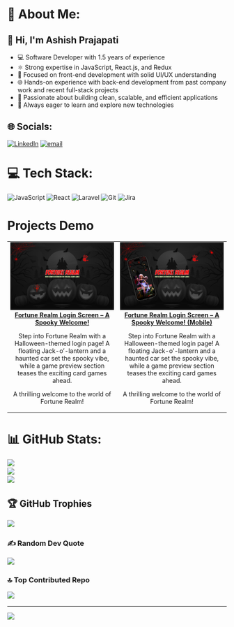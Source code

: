 # 💫 About Me:
## 👋 Hi, I'm Ashish Prajapati
* 💻 Software Developer with 1.5 years of experience
* ⚛️ Strong expertise in JavaScript, React.js, and Redux
* 🎯 Focused on front-end development with solid UI/UX understanding
* 🌐 Hands-on experience with back-end development from past company work and recent full-stack projects
* 🚀 Passionate about building clean, scalable, and efficient applications
* 🧠 Always eager to learn and explore new technologies


## 🌐 Socials:
[![LinkedIn](https://img.shields.io/badge/LinkedIn-%230077B5.svg?logo=linkedin&logoColor=white)](https://linkedin.com/in/ashish-classic) [![email](https://img.shields.io/badge/Email-D14836?logo=gmail&logoColor=white)](mailto:ashish_classic@proton.me) 

# 💻 Tech Stack:
![JavaScript](https://img.shields.io/badge/javascript-%23323330.svg?style=for-the-badge&logo=javascript&logoColor=%23F7DF1E) ![React](https://img.shields.io/badge/react-%2320232a.svg?style=for-the-badge&logo=react&logoColor=%2361DAFB) ![Laravel](https://img.shields.io/badge/laravel-%23FF2D20.svg?style=for-the-badge&logo=laravel&logoColor=white) ![Git](https://img.shields.io/badge/git-%23F05033.svg?style=for-the-badge&logo=git&logoColor=white) ![Jira](https://img.shields.io/badge/jira-%230A0FFF.svg?style=for-the-badge&logo=jira&logoColor=white) 

# Projects Demo
<table>
  <tr>
    <td align="center">
      <a href="https://vimeo.com/1070551148/a3cb2833d9?ts=0&share=copy">
        <img src="assets/fortune-realm-thumbnail.png" width="250px"/><br/>
        <strong>Fortune Realm Login Screen – A Spooky Welcome!</strong>
      </a>
      <p>
Step into Fortune Realm with a Halloween-themed login page! A floating Jack-o’-lantern and a haunted car set the spooky vibe, while a game preview section teases the exciting card games ahead.

A thrilling welcome to the world of Fortune Realm!</p>
    </td>
    <td align="center">
      <a href="https://vimeo.com/1072794834/2b79c4aee9?ts=0&share=copy">
        <img src="assets/mobile-fortune-realm-thumbnail.png" width="250px"/><br/>
        <strong>Fortune Realm Login Screen – A Spooky Welcome! (Mobile)</strong>
      </a>
      <p>Step into Fortune Realm with a Halloween-themed login page! A floating Jack-o’-lantern and a haunted car set the spooky vibe, while a game preview section teases the exciting card games ahead.

A thrilling welcome to the world of Fortune Realm!</p>
    </td>
  </tr>
</table>

# 📊 GitHub Stats:
![](https://github-readme-stats.vercel.app/api?username=ashish-web-developer&theme=dark&hide_border=false&include_all_commits=false&count_private=false)<br/>
![](https://nirzak-streak-stats.vercel.app/?user=ashish-web-developer&theme=dark&hide_border=false)<br/>
![](https://github-readme-stats.vercel.app/api/top-langs/?username=ashish-web-developer&theme=dark&hide_border=false&include_all_commits=false&count_private=false&layout=compact)

## 🏆 GitHub Trophies
![](https://github-profile-trophy.vercel.app/?username=ashish-web-developer&theme=gruvbox&no-frame=false&no-bg=false&margin-w=4)

### ✍️ Random Dev Quote
![](https://quotes-github-readme.vercel.app/api?type=horizontal&theme=radical)

### 🔝 Top Contributed Repo
![](https://github-contributor-stats.vercel.app/api?username=ashish-web-developer&limit=5&theme=dark&combine_all_yearly_contributions=true)

---
[![](https://visitcount.itsvg.in/api?id=ashish-web-developer&icon=0&color=0)](https://visitcount.itsvg.in)

<!-- Proudly created with GPRM ( https://gprm.itsvg.in ) -->
